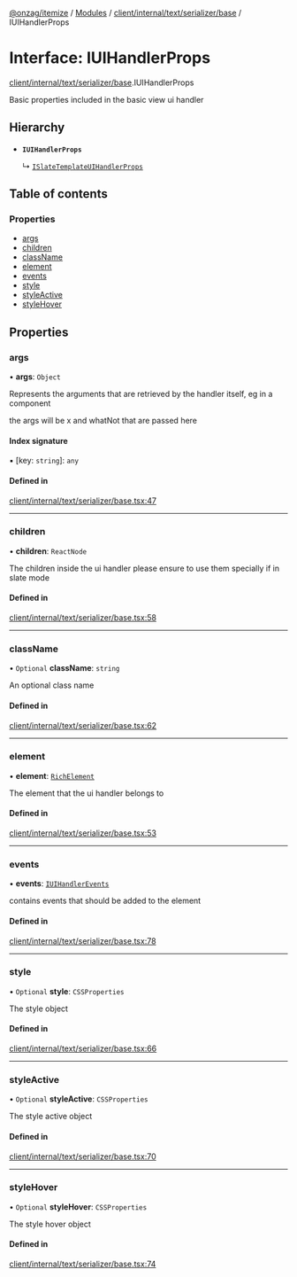 [@onzag/itemize](../README.md) / [Modules](../modules.md) / [client/internal/text/serializer/base](../modules/client_internal_text_serializer_base.md) / IUIHandlerProps

# Interface: IUIHandlerProps

[client/internal/text/serializer/base](../modules/client_internal_text_serializer_base.md).IUIHandlerProps

Basic properties included in the basic view ui handler

## Hierarchy

- **`IUIHandlerProps`**

  ↳ [`ISlateTemplateUIHandlerProps`](client_fast_prototyping_components_slate.ISlateTemplateUIHandlerProps.md)

## Table of contents

### Properties

- [args](client_internal_text_serializer_base.IUIHandlerProps.md#args)
- [children](client_internal_text_serializer_base.IUIHandlerProps.md#children)
- [className](client_internal_text_serializer_base.IUIHandlerProps.md#classname)
- [element](client_internal_text_serializer_base.IUIHandlerProps.md#element)
- [events](client_internal_text_serializer_base.IUIHandlerProps.md#events)
- [style](client_internal_text_serializer_base.IUIHandlerProps.md#style)
- [styleActive](client_internal_text_serializer_base.IUIHandlerProps.md#styleactive)
- [styleHover](client_internal_text_serializer_base.IUIHandlerProps.md#stylehover)

## Properties

### args

• **args**: `Object`

Represents the arguments that are retrieved
by the handler itself, eg in a component
<div data-ui-handler="test" data-x="1" data-what-not="2"/>
the args will be x and whatNot that are passed here

#### Index signature

▪ [key: `string`]: `any`

#### Defined in

[client/internal/text/serializer/base.tsx:47](https://github.com/onzag/itemize/blob/a24376ed/client/internal/text/serializer/base.tsx#L47)

___

### children

• **children**: `ReactNode`

The children inside the ui handler
please ensure to use them specially if in slate mode

#### Defined in

[client/internal/text/serializer/base.tsx:58](https://github.com/onzag/itemize/blob/a24376ed/client/internal/text/serializer/base.tsx#L58)

___

### className

• `Optional` **className**: `string`

An optional class name

#### Defined in

[client/internal/text/serializer/base.tsx:62](https://github.com/onzag/itemize/blob/a24376ed/client/internal/text/serializer/base.tsx#L62)

___

### element

• **element**: [`RichElement`](../modules/client_internal_text_serializer.md#richelement)

The element that the ui handler belongs to

#### Defined in

[client/internal/text/serializer/base.tsx:53](https://github.com/onzag/itemize/blob/a24376ed/client/internal/text/serializer/base.tsx#L53)

___

### events

• **events**: [`IUIHandlerEvents`](client_internal_text_serializer_base.IUIHandlerEvents.md)

contains events that should be added to the element

#### Defined in

[client/internal/text/serializer/base.tsx:78](https://github.com/onzag/itemize/blob/a24376ed/client/internal/text/serializer/base.tsx#L78)

___

### style

• `Optional` **style**: `CSSProperties`

The style object

#### Defined in

[client/internal/text/serializer/base.tsx:66](https://github.com/onzag/itemize/blob/a24376ed/client/internal/text/serializer/base.tsx#L66)

___

### styleActive

• `Optional` **styleActive**: `CSSProperties`

The style active object

#### Defined in

[client/internal/text/serializer/base.tsx:70](https://github.com/onzag/itemize/blob/a24376ed/client/internal/text/serializer/base.tsx#L70)

___

### styleHover

• `Optional` **styleHover**: `CSSProperties`

The style hover object

#### Defined in

[client/internal/text/serializer/base.tsx:74](https://github.com/onzag/itemize/blob/a24376ed/client/internal/text/serializer/base.tsx#L74)
